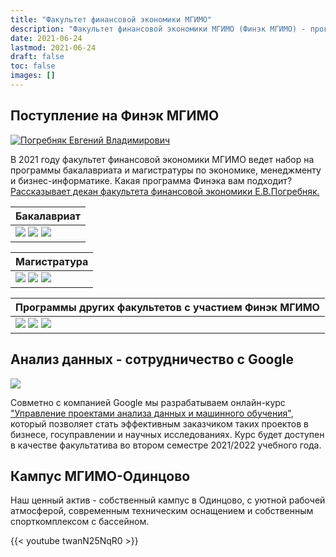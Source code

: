 ```yaml
---
title: "Факультет финансовой экономики МГИМО"
description: "Факультет финансовой экономики МГИМО (Финэк МГИМО) - программы бакалавриата и магистратуры по экономике, менеджменту и бизнес-информатике на собственном кампусе в Одинцово."
date: 2021-06-24
lastmod: 2021-06-24
draft: false
toc: false
images: []
---
```


## Поступление на Финэк МГИМО

[econ]: /finec-mgimo-v2/program/undergrad/economics
[management]: /finec-mgimo-v2/program/undergrad/management
[itmb]: /finec-mgimo-v2/program/undergrad/itmb
[ai]: https://ai.mgimo.ru
[ved]: /finec-mgimo-v2/program/graduate/firm-economics-ved
[it]: /finec-mgimo-v2/program/graduate/it-economics-and-data-management
[event]: https://event.mgimo.ru/
[emba]: /finec-mgimo-v2/program/executive/emba

<a href="https://mgimo.ru/people/pogrebnyak/" class="float-left mr-3 pt-2">
<img
    src="https://mgimo.ru/upload/iblock/341/pogrebnyak.jpg"
    alt="Погребняк Евгений Владимирович"
    title="Погребняк Евгений Владимирович"
    class="rounded-photo"
/>
</a>

В 2021 году факультет финансовой экономики МГИМО
ведет набор на программы бакалавриата и магистратуры
по экономике, менеджменту и бизнес-информатике.
Какая программа Финэка вам подходит?
[Рассказывает декан факультета финансовой экономики Е.В.Погребняк.](about/interview)

| Бакалавриат                                                                                                                                                                                                         |
| ------------------------------------------------------------------------------------------------------------------------------------------------------------------------------------------------------------------- |
| [![](<https://img.shields.io/badge/Экономика_(ФЭТ)-blue>)][econ] [![](<https://img.shields.io/badge/Менеджмент_(ФМ)-blue>)][management] [![](<https://img.shields.io/badge/Бизнес--информатика_(ИТМБ)-blue>)][itmb] |

<div></div>

| Магистратура                                                                                                                                                                                                                  |
| ----------------------------------------------------------------------------------------------------------------------------------------------------------------------------------------------------------------------------- |
| [![](https://img.shields.io/badge/Экономика_фирмы_и_ВЭД-005E7C)][ved] [![](https://img.shields.io/badge/Искусственный_интеллект-005E7C)][ai] [![](https://img.shields.io/badge/Экономика_ИТ_и_управление_данными-005E7C)][it] |

| Программы других факультетов с участием Финэк МГИМО                                                                                                                                                               |
| ----------------------------------------------------------------------------------------------------------------------------------------------------------------------------------------------------------------- |
| ![](https://img.shields.io/badge/Административное_и_финансовое_право-blue) [![](https://img.shields.io/badge/Событийный_менеджмент-005E7C)][event] [![](https://img.shields.io/badge/Executive_MBA-F93943)][emba] |

<!--
## Финэк на других факультетах

![](https://img.shields.io/badge/Административное_и_финансовое_право-blue)
[![](https://img.shields.io/badge/Событийный_менеджмент-005E7C)][event]
[![](https://img.shields.io/badge/Executive_MBA-F93943)][emba]

Мы разработали блок экономических дисциплин для бакалаврской программы
"Административное и финансовое право" Международно-правового факультета МГИМО.

Кафедра менеджмента Финэка МГИМО - выпускающая кафедра программы
"Событийный менеджмент", посвященной индустрии деловых и развлекательных мероприятий.
-->

## Анализ данных - сотрудничество с Google

<img src="/finec-mgimo-v2/images/logo-google.png" class="float-left mr-3 pt-2">

[ml]: /finec-mgimo-v2/projects/machine-learning-mgimo-google/

Совметно с компанией Google мы разрабатываем онлайн-курс
["Управление проектами анализа данных и машинного обучения"][ml],
который позволяет стать эффективным заказчиком таких проектов в бизнесе,
госуправлении и научных исследованиях.
Курс будет доступен в качестве факультатива во втором семестре
2021/2022 учебного года.

<!--

## Разработка ИТ - группа компаний РБК

-->

<!--
## Новое в блоге

> [Мы начали блог](/blog/)
-->

## Кампус МГИМО-Одинцово

Наш ценный актив - собственный кампус в Одинцово, с уютной рабочей
атмосферой, современным техническим оснащением и собственным спорткомплексом
с бассейном.

{{< youtube twanN25NqR0 >}}
